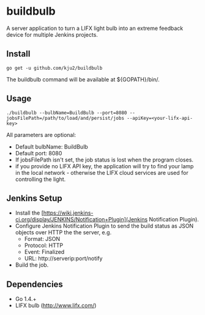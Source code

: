 # buildbulb

A server application to turn a LIFX light bulb into an extreme feedback device for multiple Jenkins projects.

## Install

```shell
go get -u github.com/kju2/buildbulb
```

The buildbulb command will be available at ${GOPATH}/bin/.

## Usage

```shell
./buildbulb --bulbName=BuildBulb --port=8080 --jobsFilePath=/path/to/load/and/persist/jobs --apiKey=<your-lifx-api-key>
```

All parameters are optional:
- Default bulbName: BuildBulb
- Default port: 8080
- If jobsFilePath isn't set, the job status is lost when the program closes.
- if you provide no LIFX API key, the application will try to find your lamp in the local network - otherwise the LIFX cloud services are used for controlling the light.

## Jenkins Setup

- Install the [https://wiki.jenkins-ci.org/display/JENKINS/Notification+Plugin](Jenkins Notification Plugin).
- Configure Jenkins Notification Plugin to send the build status as JSON objects over HTTP the the server, e.g.
  - Format: JSON
  - Protocol: HTTP
  - Event: Finalized
  - URL: http://serverip:port/notify
- Build the job.

## Dependencies

- Go 1.4.+
- LIFX bulb (http://www.lifx.com/)

